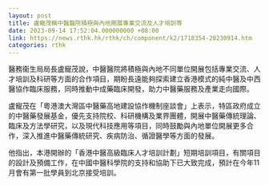 ```yaml
---
layout: post
title: 盧寵茂稱中醫醫院積極與內地開展專業交流及人才培訓等
date: 2023-09-14 17:52:04.000000000 +08:00
link: https://news.rthk.hk/rthk/ch/component/k2/1718354-20230914.htm
categories: rthk
---
```


醫務衞生局局長盧寵茂說，中醫醫院將積極與內地不同單位開展包括專業交流、人才培訓及科研等方面的合作項目，期盼長遠能夠探索建立香港模式的純中醫及中西醫協作臨床服務，同時推動中成藥臨床開發，助力中醫藥服務及產業走向國際。

盧寵茂在「粵港澳大灣區中醫藥高地建設協作機制座談會」上表示，特區政府成立的中醫藥發展基金，優先支持院校、科研機構及業界團體，開展中醫藥傳統理論、臨床及方法學研究，以及現代科技應用等項目，同時鼓勵與內地單位開展更多合作，深入推進中醫藥傳統研究、疾病防治、循證醫學等方面的發展。

他指出，本港開辦的「香港中醫高級臨床人才培訓計劃」短期培訓項目，有關項目的設計及預備工作，在中國中醫科學院的支持和協助下已大致完成，預計在今年11月會有第一批學員到北京接受培訓。
